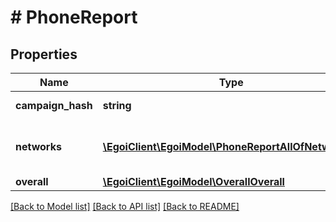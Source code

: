 # # PhoneReport

## Properties

Name | Type | Description | Notes
------------ | ------------- | ------------- | -------------
**campaign_hash** | **string** |  | [optional] [readonly]
**networks** | [**\EgoiClient\EgoiModel\PhoneReportAllOfNetworks[]**](PhoneReportAllOfNetworks.md) | Stats of the campaign for each network | [optional]
**overall** | [**\EgoiClient\EgoiModel\OverallOverall**](OverallOverall.md) |  | [optional]

[[Back to Model list]](../../README.md#models) [[Back to API list]](../../README.md#endpoints) [[Back to README]](../../README.md)

